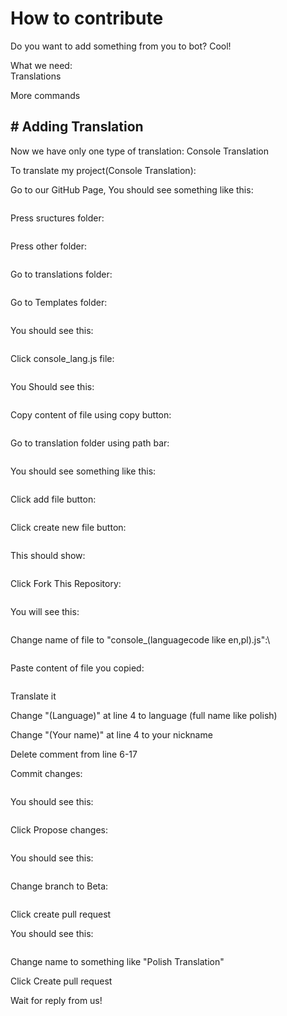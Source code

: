 # How to contribute

Do you want to add something from you to bot? Cool!

What we need:\
Translations

More commands



## # Adding Translation

Now we have only one type of translation: Console Translation

To translate my project(Console Translation):

Go to our GitHub Page, You should see something like this:

<figure><img src="../.gitbook/assets/image (15).png" alt=""><figcaption></figcaption></figure>

Press sructures folder:

<figure><img src="../.gitbook/assets/image (18).png" alt=""><figcaption></figcaption></figure>

Press other folder:

<figure><img src="../.gitbook/assets/image (20).png" alt=""><figcaption></figcaption></figure>

Go to translations folder:

<figure><img src="../.gitbook/assets/image (22).png" alt=""><figcaption></figcaption></figure>

Go to Templates folder:

<figure><img src="../.gitbook/assets/image (23).png" alt=""><figcaption></figcaption></figure>

You should see this:

<figure><img src="../.gitbook/assets/image (24).png" alt=""><figcaption></figcaption></figure>

Click console\_lang.js file:

<figure><img src="../.gitbook/assets/image (25).png" alt=""><figcaption></figcaption></figure>

You Should see this:

<figure><img src="../.gitbook/assets/image (26).png" alt=""><figcaption></figcaption></figure>

Copy content of file using copy button:

<figure><img src="../.gitbook/assets/image (28).png" alt=""><figcaption></figcaption></figure>

Go to translation folder using path bar:

<figure><img src="../.gitbook/assets/image (29).png" alt=""><figcaption></figcaption></figure>

You should see something like this:

<figure><img src="../.gitbook/assets/image (30).png" alt=""><figcaption></figcaption></figure>

Click add file button:

<figure><img src="../.gitbook/assets/image (31).png" alt=""><figcaption></figcaption></figure>

Click create new file button:

<figure><img src="../.gitbook/assets/image (32).png" alt=""><figcaption></figcaption></figure>

This should show:

<figure><img src="../.gitbook/assets/image (33).png" alt=""><figcaption></figcaption></figure>

Click Fork This Repository:

<figure><img src="../.gitbook/assets/image (34).png" alt=""><figcaption></figcaption></figure>

You will see this:

<figure><img src="../.gitbook/assets/image (35).png" alt=""><figcaption></figcaption></figure>

Change name of file to "console\_(languagecode like en,pl).js":\


<figure><img src="../.gitbook/assets/image (36).png" alt=""><figcaption></figcaption></figure>

Paste content of file you copied:

<figure><img src="../.gitbook/assets/image (37).png" alt=""><figcaption></figcaption></figure>

Translate it

Change "(Language)" at line 4 to language (full name like polish)

Change "(Your name)" at line 4 to your nickname

Delete comment from line 6-17

Commit changes:

<figure><img src="../.gitbook/assets/image (38).png" alt=""><figcaption></figcaption></figure>

You should see this:

<figure><img src="../.gitbook/assets/image (39).png" alt=""><figcaption></figcaption></figure>

Click Propose changes:

<figure><img src="../.gitbook/assets/image (40).png" alt=""><figcaption></figcaption></figure>

You should see this:

<figure><img src="../.gitbook/assets/image (41).png" alt=""><figcaption></figcaption></figure>

Change branch to Beta:

<figure><img src="../.gitbook/assets/image (42).png" alt=""><figcaption></figcaption></figure>

Click create pull request

You should see this:

<figure><img src="../.gitbook/assets/image (43).png" alt=""><figcaption></figcaption></figure>

Change name to something like "Polish Translation"

Click Create pull request

Wait for reply from us!
